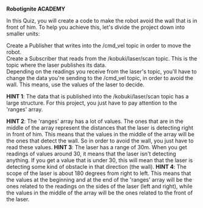 
**Robotignite ACADEMY**

In this Quiz, you will create a code to make the robot avoid the wall that is in front of him. To help you achieve this, let's divide the project down into smaller units:<br />

Create a Publisher that writes into the /cmd_vel topic in order to move the robot.<br />
Create a Subscriber that reads from the /kobuki/laser/scan topic. This is the topic where the laser publishes its data.<br />
Depending on the readings you receive from the laser's topic, you'll have to change the data you're sending to the /cmd_vel topic, in order to avoid the wall. This means, use the values of the laser to decide.<br />

**HINT 1**: The data that is published into the /kobuki/laser/scan topic has a large structure. For this project, you just have to pay attention to the 'ranges' array.<br />

**HINT 2**: The 'ranges' array has a lot of values. The ones that are in the middle of the array represent the distances that the laser is detecting right in front of him. This means that the values in the middle of the array will be the ones that detect the wall. So in order to avoid the wall, you just have to read these values.
**HINT 3**: The laser has a range of 30m. When you get readings of values around 30, it means that the laser isn't detecting anything. If you get a value that is under 30, this will mean that the laser is detecting some kind of obstacle in that direction (the wall).
**HINT 4**: The scope of the laser is about 180 degrees from right to left. This means that the values at the beginning and at the end of the 'ranges' array will be the ones related to the readings on the sides of the laser (left and right), while the values in the middle of the array will be the ones related to the front of the laser.
